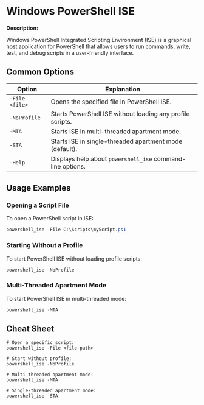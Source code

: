 # Windows PowerShell ISE

**Description:**

Windows PowerShell Integrated Scripting Environment (ISE) is a graphical host application for PowerShell that allows users to run commands, write, test, and debug scripts in a user-friendly interface.

## Common Options

| Option                | Explanation                                                   |
|-----------------------|---------------------------------------------------------------|
| `-File <file>`        | Opens the specified file in PowerShell ISE.                   |
| `-NoProfile`          | Starts PowerShell ISE without loading any profile scripts.    |
| `-MTA`                | Starts ISE in multi-threaded apartment mode.                  |
| `-STA`                | Starts ISE in single-threaded apartment mode (default).       |
| `-Help`               | Displays help about `powershell_ise` command-line options.    |

## Usage Examples

### Opening a Script File

To open a PowerShell script in ISE:

```powershell
powershell_ise -File C:\Scripts\myScript.ps1
```

### Starting Without a Profile

To start PowerShell ISE without loading profile scripts:

```powershell
powershell_ise -NoProfile
```

### Multi-Threaded Apartment Mode

To start PowerShell ISE in multi-threaded mode:

```powershell
powershell_ise -MTA
```

## Cheat Sheet

```plaintext
# Open a specific script:
powershell_ise -File <file-path>

# Start without profile:
powershell_ise -NoProfile

# Multi-threaded apartment mode:
powershell_ise -MTA

# Single-threaded apartment mode:
powershell_ise -STA
```
